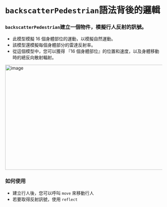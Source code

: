 # `backscatterPedestrian`語法背後的邏輯

### `backscatterPedestrian`建立一個物件，模擬行人反射的訊號。
- 此模型模擬 16 個身體部位的運動，以模擬自然運動。
- 該模型還模擬每個身體部分的雷達反射率。
- 從這個模型中，您可以獲得 『16 個身體部位』的位置和速度，以及身體移動時的總反向散射輻射。

<img width="560" height="337" alt="image" src="https://github.com/user-attachments/assets/b8a20987-c3d4-441f-85eb-f96dc07d971b" />

### 如何使用
- 建立行人後，您可以呼叫 `move` 來移動行人
- 若要取得反射訊號，使用 `reflect`
